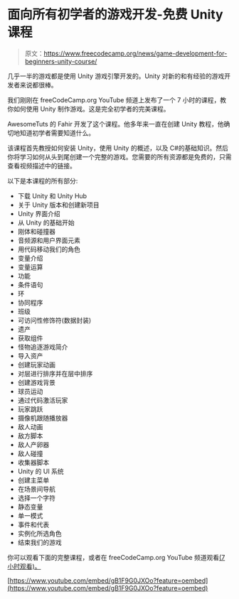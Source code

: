 # 面向所有初学者的游戏开发-免费 Unity 课程

> 原文：<https://www.freecodecamp.org/news/game-development-for-beginners-unity-course/>

几乎一半的游戏都是使用 Unity 游戏引擎开发的。Unity 对新的和有经验的游戏开发者来说都很棒。

我们刚刚在 freeCodeCamp.org YouTube 频道上发布了一个 7 小时的课程，教你如何使用 Unity 制作游戏。这是完全初学者的完美课程。

AwesomeTuts 的 Fahir 开发了这个课程。他多年来一直在创建 Unity 教程，他确切地知道初学者需要知道什么。

该课程首先教授如何安装 Unity，使用 Unity 的概述，以及 C#的基础知识。然后你将学习如何从头到尾创建一个完整的游戏。您需要的所有资源都是免费的，只需查看视频描述中的链接。

以下是本课程的所有部分:

*   下载 Unity 和 Unity Hub
*   关于 Unity 版本和创建新项目
*   Unity 界面介绍
*   从 Unity 的基础开始
*   刚体和碰撞器
*   音频源和用户界面元素
*   用代码移动我们的角色
*   变量介绍
*   变量运算
*   功能
*   条件语句
*   环
*   协同程序
*   班级
*   可访问性修饰符(数据封装)
*   遗产
*   获取组件
*   怪物追逐游戏简介
*   导入资产
*   创建玩家动画
*   对层进行排序并在层中排序
*   创建游戏背景
*   球员运动
*   通过代码激活玩家
*   玩家跳跃
*   摄像机跟随播放器
*   敌人动画
*   敌方脚本
*   敌人产卵器
*   敌人碰撞
*   收集器脚本
*   Unity 的 UI 系统
*   创建主菜单
*   在场景间导航
*   选择一个字符
*   静态变量
*   单一模式
*   事件和代表
*   实例化所选角色
*   结束我们的游戏

你可以观看下面的完整课程，或者在 freeCodeCamp.org YouTube 频道观看[(7 小时观看)。](https://youtu.be/gB1F9G0JXOo)

[https://www.youtube.com/embed/gB1F9G0JXOo?feature=oembed](https://www.youtube.com/embed/gB1F9G0JXOo?feature=oembed)
